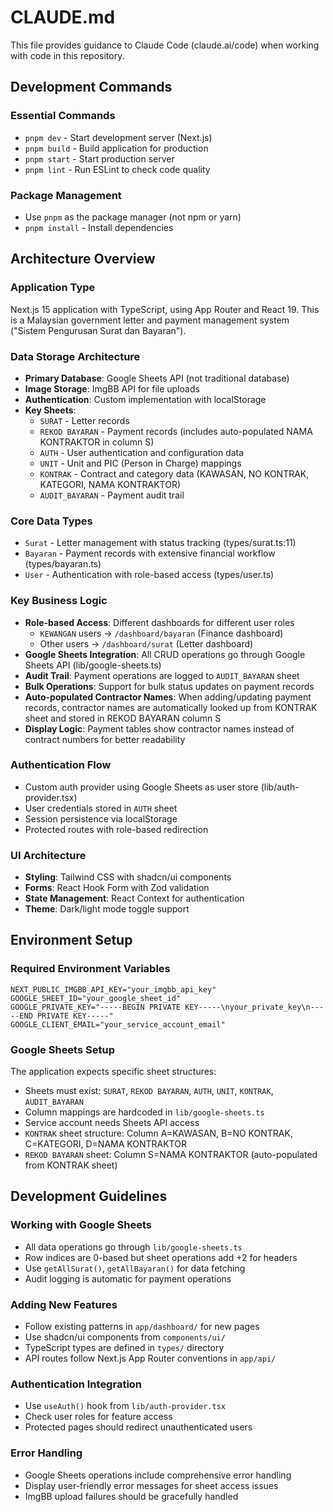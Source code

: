 # CLAUDE.md

This file provides guidance to Claude Code (claude.ai/code) when working with code in this repository.

## Development Commands

### Essential Commands

- `pnpm dev` - Start development server (Next.js)
- `pnpm build` - Build application for production
- `pnpm start` - Start production server
- `pnpm lint` - Run ESLint to check code quality

### Package Management

- Use `pnpm` as the package manager (not npm or yarn)
- `pnpm install` - Install dependencies

## Architecture Overview

### Application Type

Next.js 15 application with TypeScript, using App Router and React 19. This is a Malaysian government letter and payment management system ("Sistem Pengurusan Surat dan Bayaran").

### Data Storage Architecture

- **Primary Database**: Google Sheets API (not traditional database)
- **Image Storage**: ImgBB API for file uploads
- **Authentication**: Custom implementation with localStorage
- **Key Sheets**:
  - `SURAT` - Letter records
  - `REKOD BAYARAN` - Payment records (includes auto-populated NAMA KONTRAKTOR in column S)
  - `AUTH` - User authentication and configuration data
  - `UNIT` - Unit and PIC (Person in Charge) mappings
  - `KONTRAK` - Contract and category data (KAWASAN, NO KONTRAK, KATEGORI, NAMA KONTRAKTOR)
  - `AUDIT_BAYARAN` - Payment audit trail

### Core Data Types

- `Surat` - Letter management with status tracking (types/surat.ts:11)
- `Bayaran` - Payment records with extensive financial workflow (types/bayaran.ts)
- `User` - Authentication with role-based access (types/user.ts)

### Key Business Logic

- **Role-based Access**: Different dashboards for different user roles
  - `KEWANGAN` users → `/dashboard/bayaran` (Finance dashboard)
  - Other users → `/dashboard/surat` (Letter dashboard)
- **Google Sheets Integration**: All CRUD operations go through Google Sheets API (lib/google-sheets.ts)
- **Audit Trail**: Payment operations are logged to `AUDIT_BAYARAN` sheet
- **Bulk Operations**: Support for bulk status updates on payment records
- **Auto-populated Contractor Names**: When adding/updating payment records, contractor names are automatically looked up from KONTRAK sheet and stored in REKOD BAYARAN column S
- **Display Logic**: Payment tables show contractor names instead of contract numbers for better readability

### Authentication Flow

- Custom auth provider using Google Sheets as user store (lib/auth-provider.tsx)
- User credentials stored in `AUTH` sheet
- Session persistence via localStorage
- Protected routes with role-based redirection

### UI Architecture

- **Styling**: Tailwind CSS with shadcn/ui components
- **Forms**: React Hook Form with Zod validation
- **State Management**: React Context for authentication
- **Theme**: Dark/light mode toggle support

## Environment Setup

### Required Environment Variables

```env
NEXT_PUBLIC_IMGBB_API_KEY="your_imgbb_api_key"
GOOGLE_SHEET_ID="your_google_sheet_id"
GOOGLE_PRIVATE_KEY="-----BEGIN PRIVATE KEY-----\nyour_private_key\n-----END PRIVATE KEY-----"
GOOGLE_CLIENT_EMAIL="your_service_account_email"
```

### Google Sheets Setup

The application expects specific sheet structures:

- Sheets must exist: `SURAT`, `REKOD BAYARAN`, `AUTH`, `UNIT`, `KONTRAK`, `AUDIT_BAYARAN`
- Column mappings are hardcoded in `lib/google-sheets.ts`
- Service account needs Sheets API access
- `KONTRAK` sheet structure: Column A=KAWASAN, B=NO KONTRAK, C=KATEGORI, D=NAMA KONTRAKTOR
- `REKOD BAYARAN` sheet: Column S=NAMA KONTRAKTOR (auto-populated from KONTRAK sheet)

## Development Guidelines

### Working with Google Sheets

- All data operations go through `lib/google-sheets.ts`
- Row indices are 0-based but sheet operations add +2 for headers
- Use `getAllSurat()`, `getAllBayaran()` for data fetching
- Audit logging is automatic for payment operations

### Adding New Features

- Follow existing patterns in `app/dashboard/` for new pages
- Use shadcn/ui components from `components/ui/`
- TypeScript types are defined in `types/` directory
- API routes follow Next.js App Router conventions in `app/api/`

### Authentication Integration

- Use `useAuth()` hook from `lib/auth-provider.tsx`
- Check user roles for feature access
- Protected pages should redirect unauthenticated users

### Error Handling

- Google Sheets operations include comprehensive error handling
- Display user-friendly error messages for sheet access issues
- ImgBB upload failures should be gracefully handled
